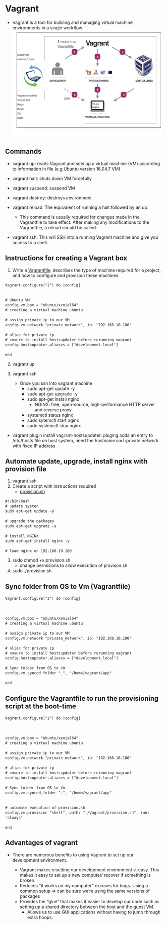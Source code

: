 # Vagrant
- Vagrant is a tool for building and managing virtual machine environments in a single workflow
![](../images/dev-env.png)
## Commands
- vagrant up: reads Vagrant and sets up a virtual machine (VM) according to information in file (e.g Ubuntu version 16.04.7 VM)
- vagrant halt: shuts down VM forcefully
- vagrant suspend: suspend VM
- vagrant destroy: destroys environment
- vagrant reload: The equivalent of running a halt followed by an up.

	- This command is usually required for changes made in the Vagrantfile to take effect. After making any modifications to the Vagrantfile, a reload should be called.
- vagrant ssh: This will SSH into a running Vagrant machine and give you access to a shell.

## Instructions for creating a Vagrant box
1. Write a [Vagrantfile](https://github.com/jaydeegbobeh/Devops-Bootcamp/blob/main/Vagrantfile): describes the type of machine required for a project, and how to configure and provision these machines
```
Vagrant.configure("2") do |config|


# Ubuntu VM
config.vm.box = "ubuntu/xenial64"
# creating a virtual machine ubuntu

# assign private ip to our VM
config.vm.network "private_network", ip: "192.168.10.100"

# alias for private ip
# ensure to install hostsupdater before rerunning vagrant
config.hostsupdater.aliases = ["development.local"]

end
```
2. vagrant up

3. vagrant ssh
	- Once you ssh into vagrant machine
		- sudo apt-get update -y
		- sudo apt-get upgrade -y
		- sudo apt-get install nginx
			- NGINX: free, open-source, high-performance HTTP server and reverse proxy
		- systemctl status nginx
		- sudo sytemctl start nginx
		- sudo systemctl stop nginx
- vagrant plugin install vagrant-hostsupdater: pluging adds an entry to /etc/hosts file on host system, need the hostname and :private network with fixed IP address


## Automate update, upgrade, install nginx with provision file
1. vagrant ssh
2. Create a script with instructions required
	- [provision.sh](https://github.com/jaydeegbobeh/Devops-Bootcamp/blob/main/Vagrant/provision.sh)
```
#!/bin/bash
# update systen
sudo apt-get update -y

# upgrade the packages
sudo apt-get upgrade -y

# install NGINX
sudo apt-get install nginx -y

# load nginx on 192.168.10.100
```
3. sudo chmod +x provision.sh
	- change permisions to allow execution of provison.sh
4. sudo ./provision.sh

## Sync folder from OS to Vm (Vagrantfile)
```
Vagrant.configure("2") do |config|



config.vm.box = "ubuntu/xenial64"
# creating a virtual machine ubuntu

# assign private ip to our VM
config.vm.network "private_network", ip: "192.168.10.100"

# alias for private ip
# ensure to install hostsupdater before rerunning vagrant
config.hostsupdater.aliases = ["development.local"]

# Sync folder from OS to Vm
config.vm.synced_folder ".", "/home/vagrant/app"

end
```

## Configure the Vagrantfile to run the provisioning script at the boot-time
```
Vagrant.configure("2") do |config|



config.vm.box = "ubuntu/xenial64"
# creating a virtual machine ubuntu

# assign private ip to our VM
config.vm.network "private_network", ip: "192.168.10.100"

# alias for private ip
# ensure to install hostsupdater before rerunning vagrant
config.hostsupdater.aliases = ["development.local"]

# Sync folder from OS to Vm
config.vm.synced_folder ".", "/home/vagrant/app"


# automate execution of provision.sh
config.vm.provision "shell", path: "./Vagrant/provision.sh", run: 'always'

end
```
## Advantages of vagrant

- There are numerous benefits to using Vagrant to set up our development environment.

	- Vagrant makes resetting our development environment v. easy. This makes it easy to set up a new computer/ recover if something is broken.
	- Reduces “it works on my computer” excuses for bugs. Using a common setup => can be sure we’re using the same versions of packages
	- Provides the “glue” that makes it easier to develop our code such as setting up a shared directory between the host and the guest VM. 
		- Allows us to use GUI applications without having to jump through 
extra hoops.
